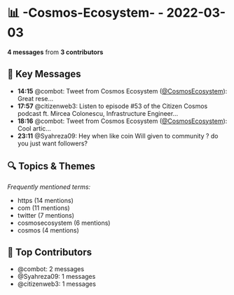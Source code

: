 # 📊 -Cosmos-Ecosystem- - 2022-03-03
**4 messages** from **3 contributors**

## 💬 Key Messages
- **14:15** @combot: Tweet from Cosmos Ecosystem ([@CosmosEcosystem](https://twitter.com/CosmosEcosystem)):
Great rese...
- **17:57** @citizenweb3: Listen to episode #53 of the Citizen Cosmos podcast ft. Mircea Colonescu, Infrastructure Engineer...
- **18:16** @combot: Tweet from Cosmos Ecosystem ([@CosmosEcosystem](https://twitter.com/CosmosEcosystem)):
Cool artic...
- **23:11** @Syahreza09: Hey when like coin Will given to community ? do you just want followers?

## 🔍 Topics & Themes
*Frequently mentioned terms:*
- https (14 mentions)
- com (11 mentions)
- twitter (7 mentions)
- cosmosecosystem (6 mentions)
- cosmos (4 mentions)

## 👥 Top Contributors
- @combot: 2 messages
- @Syahreza09: 1 messages
- @citizenweb3: 1 messages
